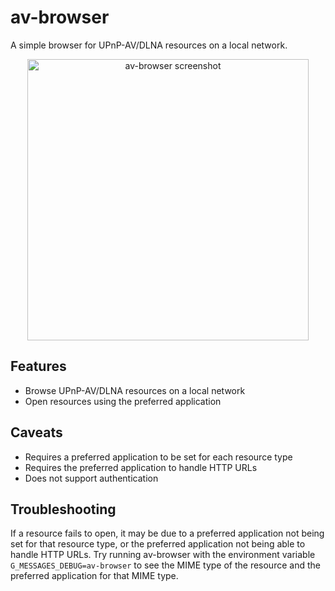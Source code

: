 # av-browser
A simple browser for UPnP-AV/DLNA resources on a local network.

<p align="center">
  <img src="https://github.com/user-attachments/assets/f354c9b0-9dd8-4c9a-930f-743d9f540e89" width="450" alt="av-browser screenshot">
</p>

## Features
- Browse UPnP-AV/DLNA resources on a local network
- Open resources using the preferred application

## Caveats
- Requires a preferred application to be set for each resource type
- Requires the preferred application to handle HTTP URLs
- Does not support authentication

## Troubleshooting
If a resource fails to open, it may be due to a preferred application not being set for that resource type, or the preferred application not being able to handle HTTP URLs. Try running av-browser with the environment variable `G_MESSAGES_DEBUG=av-browser` to see the MIME type of the resource and the preferred application for that MIME type.
